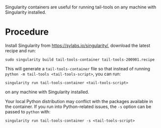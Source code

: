 
Singularity containers are useful for running tail-tools on any machine with Singularity installed.

Procedure
=========

Install Singularity from https://sylabs.io/singularity/, download the latest recipe and run:

    sudo singularity build tail-tools-container tail-tools-200901.recipe

This will generate a ``tail-tools-container`` file so that instead of running ``python -m tail-tools <tail-tools-script>``, you can run:

    singularity run tail-tools-container <tail-tools-script>

on any machine with Singularity installed.

Your local Python distribution may conflict with the packages available in the container.
If you run into Python-related issues, the ``-s`` option can be passed to ``python`` with:

    singularity run tail-tools-container -s <tail-tools-script>

